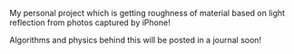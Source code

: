 My personal project which is getting roughness of material based on light reflection from photos captured by iPhone! 

Algorithms and physics behind this will be posted in a journal soon!
